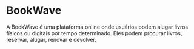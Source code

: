# BookWave
A BookWave é uma plataforma online onde usuários podem alugar livros físicos ou digitais por tempo determinado. Eles podem procurar livros, reservar, alugar, renovar e devolver.
